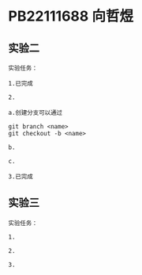 # PB22111688 向哲煜

## 实验二

    实验任务：

    1.已完成

    2.

    a.创建分支可以通过

```git
git branch <name>
git checkout -b <name>
```

    b.

    c.

    3.已完成

## 实验三

    实验任务：

    1.

    2.

    3.
